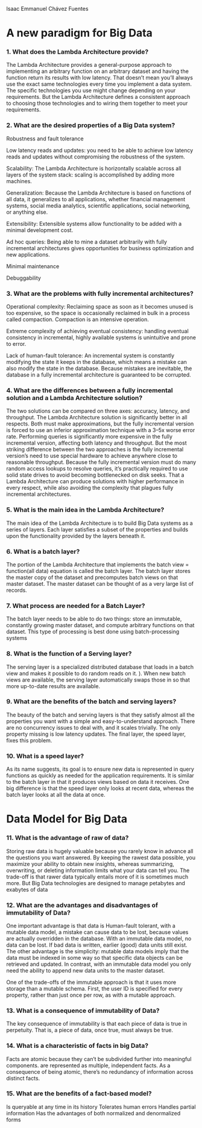 Isaac Emmanuel Chávez Fuentes 

# A new paradigm for Big Data

### 1.	What does the Lambda Architecture provide?

The Lambda Architecture provides a general-purpose approach to implementing
an arbitrary function on an arbitrary dataset and having the function return its results
with low latency. That doesn’t mean you’ll always use the exact same technologies
every time you implement a data system. The specific technologies you use might
change depending on your requirements. But the Lambda Architecture defines a consistent approach to choosing those technologies and to wiring them together to meet
your requirements.

### 2.	What are the desired properties of a Big Data system?
Robustness and fault tolerance

Low latency reads and updates: you need to be able to achieve low latency reads and updates without compromising the robustness of the system. 

Scalability: The Lambda Architecture is horizontally scalable across all layers of the system stack: scaling is accomplished by adding more machines. 

Generalization: Because the Lambda Architecture is based on functions of all data, it generalizes to all applications, whether financial management systems, social media analytics, scientific applications, social networking, or anything else.

Extensibility: Extensible systems allow functionality to be added with a minimal development cost. 

Ad hoc queries: Being able to mine a dataset arbitrarily with fully incremental architectures gives opportunities for business optimization and new applications.

Minimal maintenance

Debuggability

### 3.	What are the problems with fully incremental architectures?

Operational complexity:
Reclaiming space as soon as it becomes unused is too expensive, so the space is occasionally reclaimed in bulk in a process called compaction. Compaction is an intensive operation. 

Extreme complexity of achieving eventual consistency: handling eventual consistency in incremental, highly available systems is unintuitive and prone to error. 

Lack of human-fault tolerance: An incremental system is constantly modifying the state it keeps in the database, which means a mistake can also modify the state in the database. Because mistakes are inevitable, the database in a fully incremental architecture is guaranteed to be corrupted. 

### 4.	What are the differences between a fully incremental solution and a Lambda Architecture solution?

The two solutions can be compared on three axes: accuracy, latency, and throughput. The Lambda Architecture solution is significantly better in all respects. Both
must make approximations, but the fully incremental version is forced to use an inferior approximation technique with a 3–5x worse error rate. Performing queries is significantly more expensive in the fully incremental version, affecting both latency and
throughput. But the most striking difference between the two approaches is the fully
incremental version’s need to use special hardware to achieve anywhere close to reasonable throughput. Because the fully incremental version must do many random
access lookups to resolve queries, it’s practically required to use solid state drives to
avoid becoming bottlenecked on disk seeks.
 That a Lambda Architecture can produce solutions with higher performance in
every respect, while also avoiding the complexity that plagues fully incremental architectures.

### 5.	What is the main idea in the Lambda Architecture? 

The main idea of the Lambda Architecture is to build Big Data systems as a series of layers. Each layer satisfies a subset of the properties and builds upon the functionality provided by the layers beneath it. 

### 6.	What is a batch layer? 

The portion of the Lambda Architecture that implements the batch view = function(all data) equation is called the batch layer. The batch layer stores the master copy of the dataset and precomputes batch views on that master dataset. The master dataset can be thought of as a very large list of records.

### 7.	What process are needed for a Batch Layer?

The batch layer needs to be able to do two things: store an immutable, constantly growing master dataset, and compute arbitrary functions on that dataset. This type of processing is best done using batch-processing systems

### 8.	What is the function of a Serving layer?
The serving layer is a specialized distributed database that loads in a batch view and makes it possible to do random reads on it. ). When new batch views are available, the serving layer automatically swaps those in so that more up-to-date results are available. 

### 9.	What are the benefits of the batch and serving layers?

The beauty of the batch and serving layers is that they satisfy almost all the properties you want with a simple and easy-to-understand approach. There are no concurrency issues to deal with, and it scales trivially. The only property missing is low latency updates. The final layer, the speed layer, fixes this problem. 

### 10.	What is a speed layer?

As its name suggests, its goal is to ensure new data is represented in query functions as quickly as needed for the application requirements. It is similar to the batch layer in that it produces views based on data it receives. One big difference is that the speed layer only looks at recent data, whereas the batch layer looks at all the data at once. 


# Data Model for Big Data

### 11.	What is the advantage of raw of data?

Storing raw data is hugely valuable because you rarely know in advance all the questions you want answered. By keeping the rawest data possible, you maximize your ability to obtain new insights, whereas summarizing, overwriting, or deleting information limits what your data can tell you. The trade-off is that rawer data typically entails more of it is sometimes much more. But Big Data technologies are designed to manage petabytes and exabytes of data


### 12.	What are the advantages and disadvantages of immutability of Data?

One important advantage is that data is Human-fault tolerant, with a mutable data model, a mistake can cause data to be lost, because values are actually overridden in the database. With an immutable data model, no data can be lost. If bad data is written, earlier (good) data units still exist.
 The other advantage is the simplicity: mutable data models imply that the data must be indexed in some way so that specific data objects can be retrieved and updated. In contrast, with an immutable data model you only need the ability to append new data units to the master dataset.

One of the trade-offs of the immutable approach is that it uses more storage than a mutable 
schema. First, the user ID is specified for every property, rather than just once per row, as with a mutable approach. 

### 13.	What is a consequence of immutability of Data?

The key consequence of immutability is that each piece of data is true in perpetuity. That is, a piece of data, once true, must always be true.

### 14.	What is a characteristic of facts in big Data?

Facts are atomic because they can’t be subdivided further into meaningful components. are represented as multiple, independent facts. As a consequence of being atomic, there’s no redundancy of information across distinct facts. 

### 15.	What are the benefits of a fact-based model?

Is queryable at any time in its history 
Tolerates human errors 
Handles partial information
Has the advantages of both normalized and denormalized forms 

